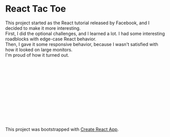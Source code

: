 <h1>React Tac Toe</h1>

This project started as the React tutorial released by Facebook, and I decided to make it more interesting. <br>
First, I did the optional challenges, and I learned a lot. I had some interesting roadblocks with edge-case React behavior. <br>
Then, I gave it some responsive behavior, because I wasn't satisfied with how it looked on large monitors. <br> 
I'm proud of how it turned out.


<br><br><br><br><br><br><br><br><br><br><br><br>
This project was bootstrapped with [Create React App](https://github.com/facebook/create-react-app).
